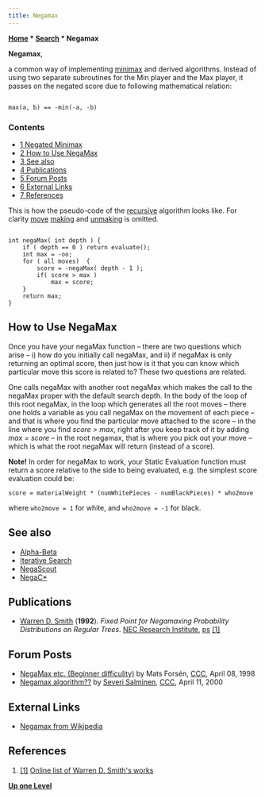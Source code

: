 ```yaml
---
title: Negamax
---
```

**[Home](Home "Home") \* [Search](Search "Search") \* Negamax**


**Negamax**,  

a common way of implementing [minimax](Minimax "Minimax") and derived algorithms. Instead of using two separate subroutines for the Min player and the Max player, it passes on the negated score due to following mathematical relation:




```

max(a, b) == -min(-a, -b)

```

### Contents


* [1 Negated Minimax](#negated-minimax)
* [2 How to Use NegaMax](#how-to-use-negamax)
* [3 See also](#see-also)
* [4 Publications](#publications)
* [5 Forum Posts](#forum-posts)
* [6 External Links](#external-links)
* [7 References](#references)






This is how the pseudo-code of the [recursive](Recursion "Recursion") algorithm looks like. For clarity [move](Moves "Moves") [making](Make_Move "Make Move") and [unmaking](Unmake_Move "Unmake Move") is omitted.




```

int negaMax( int depth ) {
    if ( depth == 0 ) return evaluate();
    int max = -oo;
    for ( all moves)  {
        score = -negaMax( depth - 1 );
        if( score > max )
            max = score;
    }
    return max;
}

```

## How to Use NegaMax


Once you have your negaMax function – there are two questions which arise – i) how do you initially call negaMax, and ii) if negaMax is only returning an optimal score, then just how is it that you can know which particular move this score is related to? These two questions are related.


One calls negaMax with another root negaMax which makes the call to the negaMax proper with the default search depth. In the body of the loop of this root negaMax, in the loop which generates all the root moves – there one holds a variable as you call negaMax on the movement of each piece – and that is where you find the particular move attached to the score – in the line where you find *score > max*, right after you keep track of it by adding *max = score* – in the root negamax, that is where you pick out your move – which is what the root negaMax will return (instead of a score).


**Note!** In order for negaMax to work, your Static Evaluation function must return a score relative to the side to being evaluated, e.g. the simplest score evaluation could be: 




```
score = materialWeight * (numWhitePieces - numBlackPieces) * who2move 

```

where `who2move = 1` for white, and `who2move = -1` for black.



## See also


* [Alpha-Beta](Alpha-Beta "Alpha-Beta")
* [Iterative Search](Iterative_Search "Iterative Search")
* [NegaScout](NegaScout "NegaScout")
* [NegaC\*](NegaC* "NegaC*")


## Publications


* [Warren D. Smith](Warren_D._Smith "Warren D. Smith") (**1992**). *Fixed Point for Negamaxing Probability Distributions on Regular Trees*. [NEC Research Institute](https://en.wikipedia.org/wiki/NEC_Corporation_of_America), [ps](http://scorevoting.net/WarrenSmithPages/homepage/kuczma.ps) <a id="cite-note-1" href="#cite-ref-1">[1]</a>


## Forum Posts


* [NegaMax etc. (Beginner difficulity)](https://www.stmintz.com/ccc/index.php?id=16665) by Mats Forsén, [CCC](CCC "CCC"), April 08, 1998
* [Negamax algorithm??](https://www.stmintz.com/ccc/index.php?id=105506) by [Severi Salminen](Severi_Salminen "Severi Salminen"), [CCC](CCC "CCC"), April 11, 2000


## External Links


* [Negamax from Wikipedia](https://en.wikipedia.org/wiki/Negamax)


## References


1. <a id="cite-ref-1" href="#cite-note-1">[1]</a> [Online list of Warren D. Smith's works](http://scorevoting.net/WarrenSmithPages/homepage/works.html)

**[Up one Level](Search "Search")**







 
